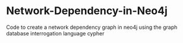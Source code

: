 # Network-Dependency-in-Neo4j
Code to create a network dependency graph in neo4j using the graph database interrogation language cypher
